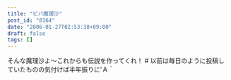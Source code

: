 ```yaml
---
title: "ビバ魔理沙"
post_id: "8164"
date: "2006-01-27T02:53:38+09:00"
draft: false
tags: []
---
```



そんな魔理沙よ～これからも伝説を作ってくれ！ # 以前は毎日のように投稿していたものの気付けば半年振りに'Ａ｀
